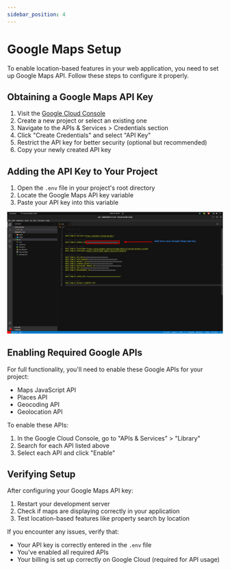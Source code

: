 ```yaml
---
sidebar_position: 4
---
```


# Google Maps Setup

To enable location-based features in your web application, you need to set up Google Maps API. Follow these steps to configure it properly.

## Obtaining a Google Maps API Key

1. Visit the [Google Cloud Console](https://console.cloud.google.com/)
2. Create a new project or select an existing one
3. Navigate to the APIs & Services > Credentials section
4. Click "Create Credentials" and select "API Key"
5. Restrict the API key for better security (optional but recommended)
6. Copy your newly created API key

## Adding the API Key to Your Project

1. Open the `.env` file in your project's root directory
2. Locate the Google Maps API key variable
3. Paste your API key into this variable

![Google API Configuration](/images/web/google_api-v-1.0.9.png)

## Enabling Required Google APIs

For full functionality, you'll need to enable these Google APIs for your project:

- Maps JavaScript API
- Places API
- Geocoding API
- Geolocation API

To enable these APIs:

1. In the Google Cloud Console, go to "APIs & Services" > "Library"
2. Search for each API listed above
3. Select each API and click "Enable"

## Verifying Setup

After configuring your Google Maps API key:

1. Restart your development server
2. Check if maps are displaying correctly in your application
3. Test location-based features like property search by location

If you encounter any issues, verify that:

- Your API key is correctly entered in the `.env` file
- You've enabled all required APIs
- Your billing is set up correctly on Google Cloud (required for API usage)
